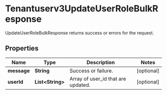 

# Tenantuserv3UpdateUserRoleBulkResponse

UpdateUserRoleBulkResponse returns success or errors for the request.

## Properties

| Name | Type | Description | Notes |
|------------ | ------------- | ------------- | -------------|
|**message** | **String** | Success or failure. |  [optional] |
|**userId** | **List&lt;String&gt;** | Array of user_id that are updated. |  [optional] |



